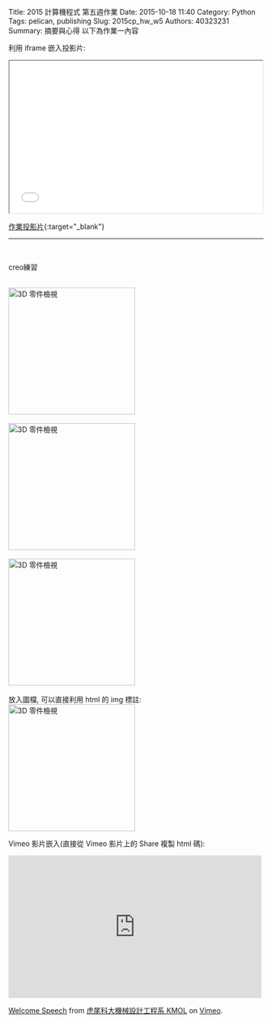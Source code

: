 Title: 2015 計算機程式 第五週作業
Date: 2015-10-18 11:40
Category: Python
Tags: pelican, publishing
Slug: 2015cp_hw_w5
Authors: 40323231
Summary: 摘要與心得
以下為作業一內容

利用 iframe 嵌入投影片:

<iframe src="simplest3.html" width="500" height="300"></iframe>

[作業投影片](simplest3.html){:target="_blank"}
<hr>
<br>
<p>creo練習</p>
<br>
<img src="https://copy.com/F7DorU0fIsYEYVWN" width="250" alt="3D 零件檢視"></img>
<br>
<br>
<img src="https://copy.com/2uzMwgAb0JaRh9GJ" width="250" alt="3D 零件檢視"></img>
<br>
<br>
<img src="https://copy.com/S0PFlRTrkQPVefF9" width="250" alt="3D 零件檢視"></img>
<br>
<br>
放入圖檔, 可以直接利用 html 的 img 標註:
<img src="images/3d_parts_viewer.png" width="250" alt="3D 零件檢視"></img>

Vimeo 影片嵌入(直接從 Vimeo 影片上的 Share 複製 html 碼):

<iframe src="https://player.vimeo.com/video/137724068" width="500" height="281" frameborder="0" webkitallowfullscreen mozallowfullscreen allowfullscreen></iframe> <p><a href="https://vimeo.com/137724068">Welcome Speech</a> from <a href="https://vimeo.com/user24079973">虎尾科大機械設計工程系 KMOL</a> on <a href="https://vimeo.com">Vimeo</a>.</p>

